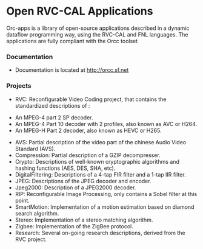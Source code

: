 # Open RVC-CAL Applications

Orc-apps is a library of open-source applications described in a dynamic dataflow programming way, using the RVC-CAL and FNL languages. The applications are fully compliant with the Orcc toolset

### Documentation

* Documentation is located at http://orcc.sf.net

### Projects

- RVC: Reconfigurable Video Coding project, that contains the standardized descriptions of :
 * An MPEG-4 part 2 SP decoder.
 * An MPEG-4 Part 10 decoder with 2 profiles, also known as AVC or H264.
 * An MPEG-H Part 2 decoder, also known as HEVC or H265.
- AVS: Partial description of the video part of the chinese Audio Video Standard (AVS).
- Compression: Partial description of a GZIP decompresser.
- Crypto: Descriptions of well-known cryptographic algorithms and hashing functions (AES, DES, SHA, etc).
- DigitalFiltering: Descriptions of a 4-tap FIR filter and a 1-tap IIR filter.
- JPEG: Descriptions of the JPEG decoder and encoder.
- Jpeg2000: Description of a JPEG2000 decoder.
- RIP: Reconfigurable Image Processing, only contains a Sobel filter at this point.
- SmartMotion: Implementation of a motion estimation based on diamond search algorithm.
- Stereo: Implementation of a stereo matching algorithm.
- Zigbee: Implementation of the ZigBee protocol.
- Research: Several on-going research descriptions, derived from the RVC project.
